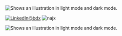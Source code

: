 <picture>
  <source media="(prefers-color-scheme: light)" srcset="https://user-images.githubusercontent.com/60783263/201527074-ef1e9f4f-39b8-4a1e-b24f-1800ee5d67da.gif">
  <img alt="Shows an illustration in light mode and dark mode." src="https://user-images.githubusercontent.com/60783263/201527074-ef1e9f4f-39b8-4a1e-b24f-1800ee5d67da.gif">
</picture>

<p align="left"><a href="https://www.linkedin.com/in/abdx"><img src="https://img.shields.io/badge/LinkedIn--_.svg?style=social&logo=linkedin" alt="LinkedIn@bdx"></a> <img src="https://komarev.com/ghpvc/?username=najx&label=Profile%20views&color=0e75b6&style=flat" alt="najx" /> </p align="center">

<picture>
  <source media="(prefers-color-scheme: light)" srcset="https://user-images.githubusercontent.com/60783263/201528216-1050eb9f-0f65-4269-bb30-c40f56fae506.gif">
  <img alt="Shows an illustration in light mode and dark mode." src="https://user-images.githubusercontent.com/60783263/201527074-ef1e9f4f-39b8-4a1e-b24f-1800ee5d67da.gif">
</picture>

